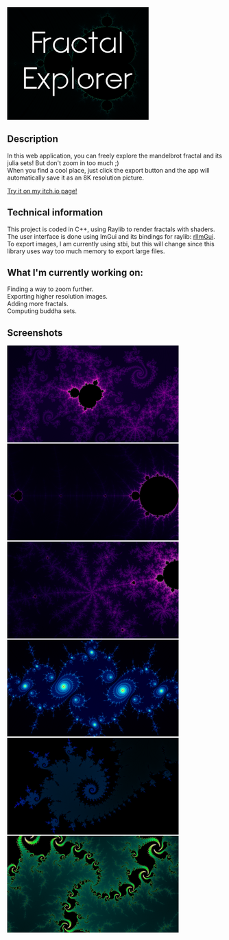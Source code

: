 <img src="FractalExplorer/Screenshots/coverImage.png" alt="coverImage" width="330"/>

## Description

In this web application, you can freely explore the mandelbrot fractal and its julia sets! But don't zoom in too much ;) <br>
When you find a cool place, just click the export button and the app will automatically save it as an 8K resolution picture.

[Try it on my itch.io page!](https://vynokris.itch.io/fractal-explorer)


## Technical information

This project is coded in C++, using Raylib to render fractals with shaders. <br>
The user interface is done using ImGui and its bindings for raylib: [rlImGui](https://github.com/JeffM2501/raylibExtras/tree/index/rlImGui). <br>
To export images, I am currently using stbi, but this will change since this library uses way too much memory to export large files.


## What I'm currently working on:

Finding a way to zoom further. <br>
Exporting higher resolution images. <br>
Adding more fractals. <br>
Computing buddha sets.


## Screenshots

<img src="FractalExplorer/Screenshots/fractal0.png" alt="fractal0" width="400"/> <img src="FractalExplorer/Screenshots/fractal1.png" alt="fractal1" width="400"/>
<img src="FractalExplorer/Screenshots/fractal2.png" alt="fractal2" width="400"/> <img src="FractalExplorer/Screenshots/fractal3.png" alt="fractal3" width="400"/>
<img src="FractalExplorer/Screenshots/fractal4.png" alt="fractal4" width="400"/> <img src="FractalExplorer/Screenshots/fractal5.png" alt="fractal5" width="400"/>

